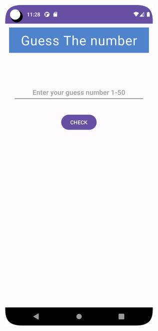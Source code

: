 ![alt text](https://github.com/tanjilalom/Guessing-Game-With-Number/blob/master/Screenshot_20231005_232834.png?raw=true)
